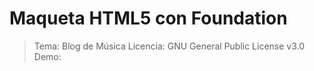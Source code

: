# Maqueta HTML5 con Foundation
> Tema: Blog de Música
> Licencia: GNU General Public License v3.0
> Demo: 